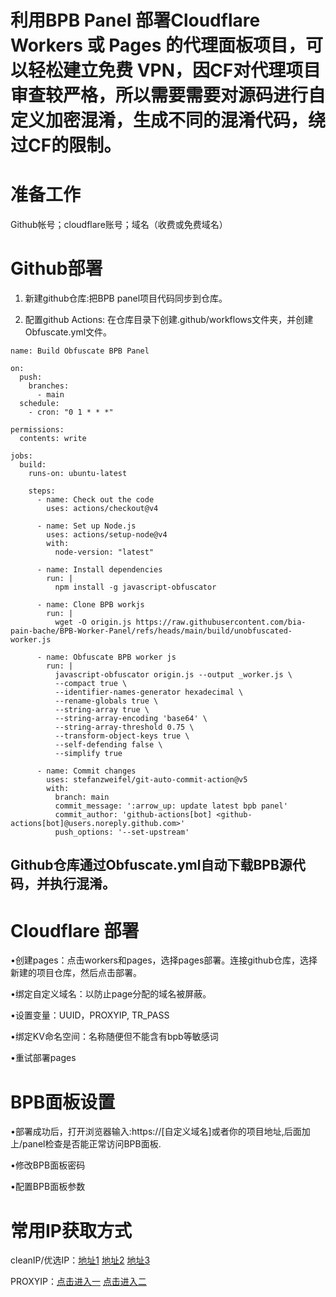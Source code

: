 # **利用BPB Panel 部署Cloudflare Workers 或 Pages 的代理面板项目，可以轻松建立免费 VPN，因CF对代理项目审查较严格，所以需要需要对源码进行自定义加密混淆，生成不同的混淆代码，绕过CF的限制。**

# 准备工作
Github帐号；cloudflare账号；域名（收费或免费域名）

# Github部署
1. 新建github仓库:把BPB panel项目代码同步到仓库。

2. 配置github Actions: 在仓库目录下创建.github/workflows文件夹，并创建Obfuscate.yml文件。
```
name: Build Obfuscate BPB Panel

on:
  push:
    branches:
      - main
  schedule:
    - cron: "0 1 * * *"

permissions:
  contents: write

jobs:
  build:
    runs-on: ubuntu-latest

    steps:
      - name: Check out the code
        uses: actions/checkout@v4

      - name: Set up Node.js
        uses: actions/setup-node@v4
        with:
          node-version: "latest"

      - name: Install dependencies
        run: |
          npm install -g javascript-obfuscator

      - name: Clone BPB workjs
        run: |
          wget -O origin.js https://raw.githubusercontent.com/bia-pain-bache/BPB-Worker-Panel/refs/heads/main/build/unobfuscated-worker.js

      - name: Obfuscate BPB worker js
        run: |
          javascript-obfuscator origin.js --output _worker.js \
          --compact true \
          --identifier-names-generator hexadecimal \
          --rename-globals true \
          --string-array true \
          --string-array-encoding 'base64' \
          --string-array-threshold 0.75 \
          --transform-object-keys true \
          --self-defending false \
          --simplify true

      - name: Commit changes
        uses: stefanzweifel/git-auto-commit-action@v5
        with:
          branch: main
          commit_message: ':arrow_up: update latest bpb panel'
          commit_author: 'github-actions[bot] <github-actions[bot]@users.noreply.github.com>'
          push_options: '--set-upstream'
```

## **Github仓库通过Obfuscate.yml自动下载BPB源代码，并执行混淆。**

# Cloudflare 部署
•创建pages：点击workers和pages，选择pages部署。连接github仓库，选择新建的项目仓库，然后点击部署。

•绑定自定义域名：以防止page分配的域名被屏蔽。

•设置变量：UUID，PROXYIP, TR_PASS

•绑定KV命名空间：名称随便但不能含有bpb等敏感词

•重试部署pages

# BPB面板设置
•部署成功后，打开浏览器输入:https://[自定义域名]或者你的项目地址,后面加上/panel检查是否能正常访问BPB面板.

•修改BPB面板密码

•配置BPB面板参数

# 常用IP获取方式
cleanIP/优选IP：[地址1](https://www.wetest.vip/page/cloudflare/address_v4.html)    [地址2](https://ipdb.030101.xyz/bestcf/)   [地址3](https://mrxn.net/BESTCFDOMAIN)

PROXYIP：[点击进入一](https://ipdb.030101.xyz/bestproxy/)   [点击进入二](https://www.nslookup.io/domains/bpb.yousef.isegaro.com/dns-records/)
